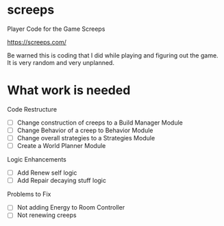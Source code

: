 # screeps
Player Code for the Game Screeps

https://screeps.com/

Be warned this is coding that I did while playing and figuring out the game.
It is very random and very unplanned.

# What work is needed

Code Restructure
  - [ ] Change construction of creeps to a Build Manager Module
  - [ ] Change Behavior of a creep to Behavior Module
  - [ ] Change overall strategies to a Strategies Module
  - [ ] Create a World Planner Module

Logic Enhancements
  - [ ] Add Renew self logic
  - [ ] Add Repair decaying stuff logic

Problems to Fix
  - [ ] Not adding Energy to Room Controller
  - [ ] Not renewing creeps
